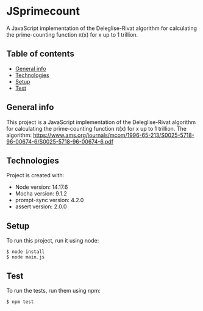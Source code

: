 # JSprimecount
A JavaScript implementation of the Deleglise-Rivat algorithm for calculating the prime-counting function π(x) for x up to 1 trillion.
## Table of contents
* [General info](#general-info)
* [Technologies](#technologies)
* [Setup](#setup)
* [Test](#test)

## General info
This project is a JavaScript implementation of the Deleglise-Rivat algorithm for calculating the prime-counting function π(x) for x up to 1 trillion.
The algorithm: https://www.ams.org/journals/mcom/1996-65-213/S0025-5718-96-00674-6/S0025-5718-96-00674-6.pdf
	
## Technologies
Project is created with:
* Node version: 14.17.6
* Mocha version: 9.1.2
* prompt-sync version: 4.2.0
* assert version: 2.0.0
	
## Setup
To run this project, run it using node:

```
$ node install
$ node main.js
```

## Test
To run the tests, run them using npm:

```
$ npm test
```
